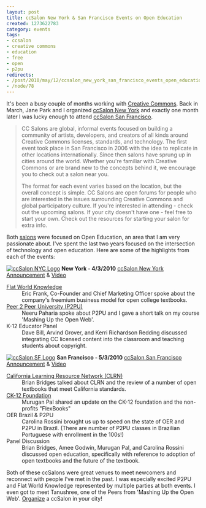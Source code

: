 ```yaml
--- 
layout: post
title: ccSalon New York & San Francisco Events on Open Education
created: 1273622783
category: events
tags:
- ccsalon
- creative commons
- education
- free
- open
- p2pu
redirects:
- /post/2010/may/12/ccsalon_new_york_san_francisco_events_open_education
- /node/78
---
```

It's been a busy couple of months working with <a href="http://creativecommons.org">Creative Commons</a>. Back in March, Jane Park and I organized <a href="http://creativecommons.org/weblog/entry/20499">ccSalon New York</a> and exactly one month later I was lucky enough to attend <a href="http://creativecommons.org/weblog/entry/21691">ccSalon San Francisco</a>.

<blockquote>
<p>CC Salons are global, informal events focused on building a community of artists, developers, and creators of all kinds around Creative Commons licenses, standards, and technology. The first event took place in San Francisco in 2006 with the idea to replicate in other locations internationally. Since then salons have sprung up in cities around the world. Whether you're familiar with Creative Commons or are brand new to the concepts behind it, we encourage you to check out a salon near you.</p>

<p>The format for each event varies based on the location, but the overall concept is simple. CC Salons are open forums for people who are interested in the issues surrounding Creative Commons and global participatory culture. If you're interested in attending - check out the upcoming salons. If your city doesn't have one - feel free to start your own. Check out the resources for starting your salon for extra info.</p>
</blockquote>

Both <a href="http://wiki.creativecommons.org/Salon">salons</a> were focused on Open Education, an area that I am very passionate about. I've spent the last two years focused on the intersection of technology and open education. Here are some of the highlights from each of the events:

<a href="http://www.flickr.com/photos/johndbritton/4598160423/"><img alt="ccSalon NYC Logo" src="http://farm2.static.flickr.com/1229/4598160423_0964b884bc_m.jpg" /></a>
<strong>New York - 4/3/2010</strong>
<a href="http://creativecommons.org/weblog/entry/20499">ccSalon New York Announcement</a> & <a href="http://creativecommons.org/weblog/entry/21670">Video</a>
<dl>
<dt><a href="http://www.flatworldknowledge.com">Flat World Knowledge</a></dt>
<dd>Eric Frank, Co-Founder and Chief Marketing Officer spoke about the company's freemium business model for open college textbooks.</dd>
<dt><a href="http://p2pu.org">Peer 2 Peer University (P2PU)</a><dt>
<dd>Neeru Paharia spoke about P2PU and I gave a short talk on my course 'Mashing Up the Open Web'.</dd>
<dt>K-12 Educator Panel</dt>
<dd>Dave Bill, Arvind Grover, and Kerri Richardson Redding discussed integrating CC licensed content into the classroom and teaching students about copyright.</dd>
</dl>

<a href="http://www.flickr.com/photos/johndbritton/4598778394/"><img alt="ccSalon SF Logo" src="http://farm4.static.flickr.com/3369/4598778394_2d6d0f866f_m.jpg" /></a>
<strong>San Francisco - 5/3/2010</strong>
<a href="http://creativecommons.org/weblog/entry/21691">ccSalon San Francisco Announcement</a> & <a href="http://http://creativecommons.org/weblog/entry/21960">Video</a>
<dl>
<dt><a href="http://www.clrn.org">California Learning Resource Network (CLRN)</a></dt>
<dd>Brian Bridges talked about CLRN and the review of a number of open textbooks that meet California standards.</dd>
<dt><a href="http://www.ck12.org">CK-12 Foundation</a></dt>
<dd>Murugan Pal shared an update on the CK-12 foundation and the non-profits "FlexBooks"</dd>
<dt>OER Brazil & P2PU</dt>
<dd>Carolina Rossini brought us up to speed on the state of OER and P2PU in Brazil. (There are number of P2PU classes in Brazilian Portuguese with enrollment in the 100s!)</dd>
<dt>Panel Discussion</dt>
<dd>Brian Bridges, Amee Godwin, Murugan Pal, and Carolina Rossini discussed open education, specifically with reference to adoption of open textbooks and the future of the textbook.</dd>
</dl>

Both of these ccSalons were great venues to meet newcomers and reconnect with people I've met in the past. I was especially excited P2PU and Flat World Knowledge represented by multiple parties at both events. I even got to meet Tanushree, one of the Peers from 'Mashing Up the Open Web'. <a href="http://wiki.creativecommons.org/Salon#Resources_for_starting_your_own_CC_Salon">Organize</a> a ccSalon in your city!
